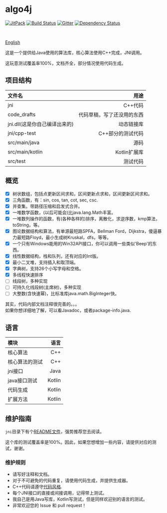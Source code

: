 
# algo4j

[![JitPack](https://jitpack.io/v/ice1000/algo4j.svg)](https://jitpack.io/#ice1000/algo4j)
[![Build Status](https://travis-ci.org/ice1000/algo4j.svg?branch=master)](https://travis-ci.org/ice1000/algo4j)
[![Gitter](https://badges.gitter.im/ice1000/algo4j.svg)](https://gitter.im/ice1000/algo4j)
[![Dependency Status](https://www.versioneye.com/user/projects/58df4c81d6c98d004652f35a/badge.svg?style=square)](https://www.versioneye.com/user/projects/58df4c81d6c98d004652f35a)

<br/>

[English](./README.md)

这是一个提供给Java使用的算法库，核心算法使用C++完成，JNI调用。

这玩意测试覆盖率100%，文档齐全，部分情况使用代码生成。

## 项目结构

文件名|用途
:---|---:
jni|C++代码
code_drafts|代码草稿，写了还没用的东西
jni.dll(这是你自己编译出来的)|动态链接库
jni/cpp-test|C++部分的测试代码
src/main/java|源码
src/main/kotlin|Kotlin扩展库
src/test|测试代码

## 概览

- [X] 树状数组，包括点更新区间求和，区间更新点求和，区间更新区间求和。
- [X] 三角函数，有：sin, cos, tan, cot, sec, csc.
- [X] 并查集。带路径压缩和启发式合并。
- [X] 一堆数学函数，(以后可能会)比java.lang.Math丰富。
- [X] 一堆数列操作的函数，有(各种各样的)排序，离散化，求逆序数，kmp算法，toString，等。
- [X] 图论数据结构和算法，有单源最短路SPFA，Bellman Ford，Dijkstra，傻逼暴力最短路Floyd，最小生成树Kruskal，dfs，等等。
- [X] 一个只有Windows能用的Win32API接口，你可以调用一些类似'Beep'的东西。
- [X] 线性数据结构，栈和队列，还有对应的Int版。
- [X] 最小二叉堆，支持插入和取顶端。
- [X] 字典树，支持26个小写字母和空格。
- [X] 多线程快速排序
- [ ] 线段树，多种实现
- [ ] 可持久化线段树(主席树)，多种实现
- [ ] 大整数(含快速幂)，比标准库java.math.BigInteger快。

其实，代码内部文档注释很完善的。。。<br/>
如果你想详细地了解，可以看Javadoc，或者package-info.java.

## 语言

模块|语言
:---|---:
核心算法|C++
核心算法的测试|C++
jni接口|Java
java接口测试|Kotlin
代码生成|Kotlin
扩展方法|Kotlin

## 维护指南

`jni`目录下有个[README文件](./jni/README.md)，强势推荐您去阅读。

这个库的测试覆盖率是100%。因此，如果您想增加一些内容，请提供对应的测试，谢谢。

### 维护规则

+ 请写好注释和文档。
+ 对于不可避免的代码重复，请使用代码生成，并提供生成器。
+ C++代码请遵守[代码风格](./jni/README.md).
+ 每个JNI接口的直接或间接调用，记得带上测试。
+ 我自己是用Java写库，Kotlin写测试，但是同样欢迎别的语言的测试。
+ 非常欢迎您的 Issue 和 pull request！
